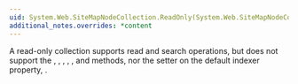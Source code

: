 ```yaml
---
uid: System.Web.SiteMapNodeCollection.ReadOnly(System.Web.SiteMapNodeCollection)
additional_notes.overrides: *content
---
```


<p>A read-only <xref href="System.Web.SiteMapNodeCollection"></xref> collection supports read and search operations, but does not support the <xref href="System.Web.SiteMapNodeCollection.Add(System.Web.SiteMapNode)"></xref>, <xref href="System.Web.SiteMapNodeCollection.AddRange*"></xref>, <xref href="System.Web.SiteMapNodeCollection.Clear"></xref>, <xref href="System.Web.SiteMapNodeCollection.Insert(System.Int32,System.Web.SiteMapNode)"></xref>, <xref href="System.Web.SiteMapNodeCollection.Remove(System.Web.SiteMapNode)"></xref>, and <xref href="System.Web.SiteMapNodeCollection.RemoveAt(System.Int32)"></xref> methods, nor the setter on the default indexer property, <xref href="System.Web.SiteMapNodeCollection.Item(System.Int32)"></xref>.</p>


